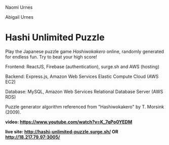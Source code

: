 Naomi Urnes

Abigail Urnes

# Hashi Unlimited Puzzle
Play the Japanese puzzle game *Hashiwokakero* online, randomly generated for endless fun.
Try to beat your high score!


Frontend: ReactJS, Firebase (authentication), surge.sh and AWS (hosting)

Backend: Express.js, Amazon Web Services Elastic Compute Cloud (AWS EC2)

Database: MySQL, Amazon Web Services Relational Database Server (AWS RDS)

Puzzle generator algorithm referenced from "Hashiwokakero" by T. Morsink (2009).

**video: https://www.youtube.com/watch?v=K_7qPo0YEDM**

**live site: http://hashi-unlimited-puzzle.surge.sh/ OR http://18.217.79.97:3005/**
